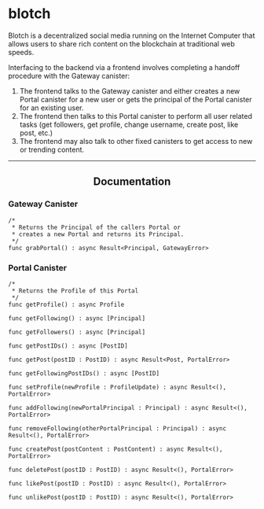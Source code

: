 # blotch

Blotch is a decentralized social media running on the Internet Computer that allows users to share rich content on the blockchain at traditional web speeds.

Interfacing to the backend via a frontend involves completing a handoff procedure with the Gateway canister:

1) The frontend talks to the Gateway canister and either creates a new Portal canister for a new user or gets the principal of the Portal canister for an existing user.
2) The frontend then talks to this Portal canister to perform all user related tasks (get followers, get profile, change username, create post, like post, etc.)
3) The frontend may also talk to other fixed canisters to get access to new or trending content.

---

<h2 align="center"><b>Documentation</b></h2>

<h3>Gateway Canister</h3>

```
/*
 * Returns the Principal of the callers Portal or 
 * creates a new Portal and returns its Principal.
 */
func grabPortal() : async Result<Principal, GatewayError>
```

<h3>Portal Canister</h3>

```
/*
 * Returns the Profile of this Portal
 */
func getProfile() : async Profile
```

```
func getFollowing() : async [Principal]
```

```
func getFollowers() : async [Principal]
```

```
func getPostIDs() : async [PostID]
```

```
func getPost(postID : PostID) : async Result<Post, PortalError>
```

```
func getFollowingPostIDs() : async [PostID]
```

```
func setProfile(newProfile : ProfileUpdate) : async Result<(), PortalError>
```

```
func addFollowing(newPortalPrincipal : Principal) : async Result<(), PortalError>
```

```
func removeFollowing(otherPortalPrincipal : Principal) : async Result<(), PortalError>
```

```
func createPost(postContent : PostContent) : async Result<(), PortalError>
```

```
func deletePost(postID : PostID) : async Result<(), PortalError>
```

```
func likePost(postID : PostID) : async Result<(), PortalError>
```

```
func unlikePost(postID : PostID) : async Result<(), PortalError>
```